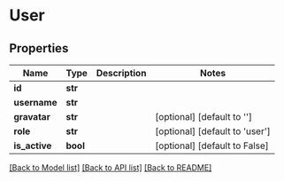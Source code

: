 # User

## Properties
Name | Type | Description | Notes
------------ | ------------- | ------------- | -------------
**id** | **str** |  | 
**username** | **str** |  | 
**gravatar** | **str** |  | [optional] [default to '']
**role** | **str** |  | [optional] [default to 'user']
**is_active** | **bool** |  | [optional] [default to False]

[[Back to Model list]](../README.md#documentation-for-models) [[Back to API list]](../README.md#documentation-for-api-endpoints) [[Back to README]](../README.md)

